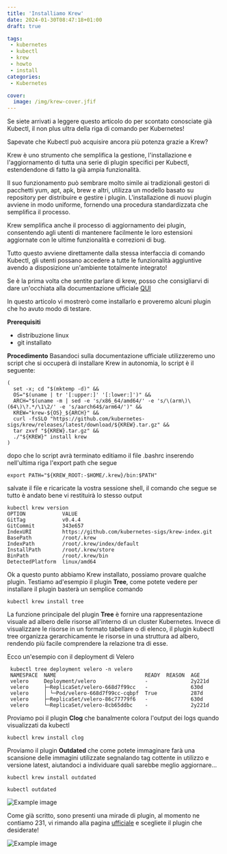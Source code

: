 ```yaml
---
title: 'Installiamo Krew'
date: 2024-01-30T08:47:18+01:00
draft: true

tags:
 - kubernetes
 - kubectl
 - krew
 - howto
 - install
categories:
 - Kubernetes

cover:
  image: /img/krew-cover.jfif
---
```


Se siete arrivati a leggere questo articolo do per scontato conosciate già Kubectl, il non plus ultra della riga di comando per Kubernetes!

Sapevate che Kubectl può acquisire ancora più potenza grazie a Krew?

Krew è uno strumento che semplifica la gestione, l'installazione e l'aggiornamento di tutta una serie di plugin specifici per Kubectl, estendendone di fatto la già ampia funzionalità.

Il suo funzionamento può sembrare molto simile ai tradizionali gestori di pacchetti yum, apt, apk, brew e altri, utilizza un modello basato su repository per distribuire e gestire i plugin. L'installazione di nuovi plugin avviene in modo uniforme, fornendo una procedura standardizzata che semplifica il processo. 

Krew semplifica anche il processo di aggiornamento dei plugin, consentendo agli utenti di mantenere facilmente le loro estensioni aggiornate con le ultime funzionalità e correzioni di bug.

Tutto questo avviene direttamente dalla stessa interfaccia di comando Kubectl, gli utenti possano accedere a tutte le funzionalità aggiuntive avendo a disposizione un'ambiente totalmente integrato!

Se è la prima volta che sentite parlare di krew, posso che consigliarvi di dare un'occhiata alla documentazione ufficiale [QUI](https://krew.sigs.k8s.io/)

In questo articolo vi mostrerò come installarlo e proveremo alcuni plugin che ho avuto modo di testare.

**Prerequisiti**

- distribuzione linux
- git installato

**Procedimento**
Basandoci sulla documentazione ufficiale utilizzeremo uno script che si occuperà di installare Krew in autonomia, lo script è il seguente:

    (
      set -x; cd "$(mktemp -d)" &&
      OS="$(uname | tr '[:upper:]' '[:lower:]')" &&
      ARCH="$(uname -m | sed -e 's/x86_64/amd64/' -e 's/\(arm\)\(64\)\?.*/\1\2/' -e 's/aarch64$/arm64/')" &&
      KREW="krew-${OS}_${ARCH}" &&
      curl -fsSLO "https://github.com/kubernetes-sigs/krew/releases/latest/download/${KREW}.tar.gz" &&
      tar zxvf "${KREW}.tar.gz" &&
      ./"${KREW}" install krew
    )

dopo che lo script avrà terminato editiamo il file .bashrc inserendo nell'ultima riga l'export path che segue

    export PATH="${KREW_ROOT:-$HOME/.krew}/bin:$PATH"

salvate il file e ricaricate la vostra sessione shell, il comando che segue se tutto è andato bene vi restituirà lo stesso output

    kubectl krew version
    OPTION            VALUE
    GitTag            v0.4.4
    GitCommit         343e657
    IndexURI          https://github.com/kubernetes-sigs/krew-index.git
    BasePath          /root/.krew
    IndexPath         /root/.krew/index/default
    InstallPath       /root/.krew/store
    BinPath           /root/.krew/bin
    DetectedPlatform  linux/amd64


Ok a questo punto abbiamo Krew installato, possiamo provare qualche plugin. Testiamo ad'esempio il plugin **Tree**, come potete vedere per installare il plugin basterà un semplice comando

    kubectl krew install tree

La funzione principale del plugin **Tree** è fornire una rappresentazione visuale ad albero delle risorse all'interno di un cluster Kubernetes. Invece di visualizzare le risorse in un formato tabellare o di elenco, il plugin kubectl tree organizza gerarchicamente le risorse in una struttura ad albero, rendendo più facile comprendere la relazione tra di esse.

Ecco un'esempio con il deployment di Velero

     kubectl tree deployment velero -n velero
     NAMESPACE  NAME                             READY  REASON  AGE
     velero     Deployment/velero                -              2y221d
     velero     ├─ReplicaSet/velero-668d7f99cc   -              630d
     velero     │ └─Pod/velero-668d7f99cc-cqbpf  True           287d
     velero     ├─ReplicaSet/velero-86c77779f6   -              630d
     velero     └─ReplicaSet/velero-8cb65ddbc    -              2y221d
    
Proviamo poi il plugin **Clog** che banalmente colora l'output dei logs quando visualizzati da kubectl

    kubectl krew install clog

Proviamo il plugin **Outdated** che come potete immaginare farà una scansione delle immagini utilizzate segnalando tag cottente in utilizzo e versione latest, aiutandoci a individuare quali sarebbe meglio aggiornare...

    kubectl krew install outdated

    kubectl outdated

![Example image](/img/Cattura.png#center)

Come già scritto, sono presenti una mirade di plugin, al momento ne contiamo 231, vi rimando alla pagina [ufficiale](https://krew.sigs.k8s.io/plugins/) e scegliete il plugin che desiderate!


![Example image](/img/Cattura1.png#center)
    

    
